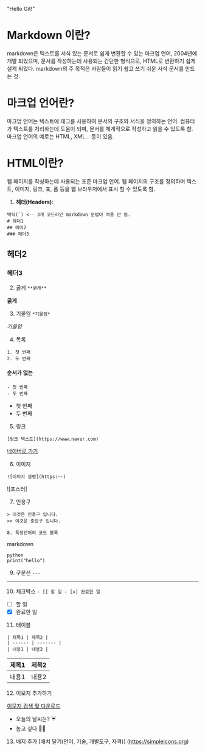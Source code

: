 "Hello Git!" 

# Markdown 이란?
markdown은 텍스트를 서식 있는 문서로 쉽게 변환할 수 있는 마크업 언어, 2004년에 개발 되었으며,
문서를 작성하는데 사용되는 간단한 형식으로, HTML로 변환하기 쉽게 설계 되었다.
markdown의 주 목적은 사람들이 읽기 쉽고 쓰기 쉬운 서식 문서를 만드는 것.

# 마크업 언어란?
마크업 언어는 텍스트에 태그를 사용하여 문서의 구조와 서식을 정의하는 언어.
컴퓨터가 텍스트를 처리하는데 도움이 되며, 문서를 체계적으로 작성하고 읽을 수 있도록 함.
마크업 언어의 예로는 HTML, XML... 등이 있음.

# HTML이란?
웹 페이지를 작성하는데 사용되는 표준 마크업 언어.
웹 페이지의 구조를 정의하며 텍스트, 이미지, 링크, 표, 폼 등을 웹 브라우저에서 표시 할 수 있도록 함.

1. **헤더(Headers)**:
```
백틱(`) <-- 3개 코드라인 markdown 문법이 적용 안 됨.
# 헤더1
## 헤어2
### 헤더3
```

## 헤더2
### 헤더3

2. 굵게
``` **굵게** ```

**굵게**

3. 기울임
``` *기울임* ```

*기울임*

4. 목록

```
1. 첫 번째
2. 두 번째
```

#### 순서가 없는
```
- 첫 번째
- 두 번째
```
- 첫 번째
- 두 번째

5. 링크
```
[링크 텍스트](https://www.naver.com)
```
[네이버로 가기](https://www.naver.com)

6. 이미지
```
![이미지 설명](https:~~)
```
![포스터]

7. 인용구
```
> 이것은 인용구 입니다.
>> 이것은 중첩구 입니다.

8. 특정언어의 코드 블록
```
markdown

```
python
print("hello")
```

9. 구분선
```---```
---

10. 체크박스
``` - [] 할 일 - [x] 완료한 일 ```
- [ ] 할 일
- [x] 완료한 일

11. 테이블
```
| 제목1 | 제목2 |
| ------ | ------- |
| 내용1 | 내용2 |
```
| 제목1 | 제목2 |
| ------ | ------- |
| 내용1 | 내용2 |

12. 이모지 추가하기

[이모지 검색 및 다운로드](https://emojipedia.org/)

- 오늘의 날씨는? ☔
- 눕고 싶다 🛌🏻

13. 배지 추가
[배치 달기(언어, 기술, 개발도구, 자격)]
(https://simpleicons.org)

<img src="">


